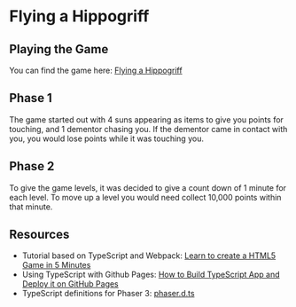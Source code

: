 # Flying a Hippogriff

## Playing the Game

You can find the game here: [Flying a Hippogriff](https://brendonthiede.github.io/flying-a-hippogriff/index.html)

## Phase 1

The game started out with 4 suns appearing as items to give you points for touching, and 1 dementor chasing you. If the dementor came in contact with you, you would lose points while it was touching you.

## Phase 2

To give the game levels, it was decided to give a count down of 1 minute for each level. To move up a level you would need collect 10,000 points within that minute.

## Resources

* Tutorial based on TypeScript and Webpack: [Learn to create a HTML5 Game in 5 Minutes](https://medium.com/@digit.sensitivee/learn-to-create-a-html5-game-in-5-minutes-604118f5d0ab)
* Using TypeScript with Github Pages: [How to Build TypeScript App and Deploy it on GitHub Pages](https://zubialevich.blogspot.com/2018/09/how-to-build-typescript-github-pages-app.html)
* TypeScript definitions for Phaser 3: [phaser.d.ts](https://github.com/photonstorm/phaser3-docs/tree/master/typescript/phaser.d.ts)